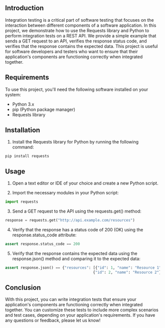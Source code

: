 ## Introduction
Integration testing is a critical part of software testing that focuses on the interaction between different components of a software application. In this project, we demonstrate how to use the Requests library and Python to perform integration tests on a REST API. We provide a simple example that sends a GET request to an API, verifies the response status code, and verifies that the response contains the expected data. This project is useful for software developers and testers who want to ensure that their application's components are functioning correctly when integrated together.

## Requirements
To use this project, you'll need the following software installed on your system:

- Python 3.x
- pip (Python package manager)
- Requests library

## Installation
1. Install the Requests library for Python by running the following command:
```
pip install requests
```

## Usage
1. Open a text editor or IDE of your choice and create a new Python script.

2. Import the necessary modules in your Python script:
```python
import requests
```

3. Send a GET request to the API using the requests.get() method:
```python
response = requests.get("http://api.example.com/resources")
```

4. Verify that the response has a status code of 200 (OK) using the response.status_code attribute:
```python
assert response.status_code == 200
```

5. Verify that the response contains the expected data using the response.json() method and comparing it to the expected data:
```python
assert response.json() == {"resources": [{"id": 1, "name": "Resource 1"},
                                        {"id": 2, "name": "Resource 2"}]}
```

## Conclusion
With this project, you can write integration tests that ensure your application's components are functioning correctly when integrated together. You can customize these tests to include more complex scenarios and test cases, depending on your application's requirements. If you have any questions or feedback, please let us know!